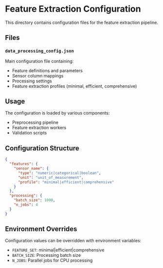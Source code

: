 # Feature Extraction Configuration

This directory contains configuration files for the feature extraction pipeline.

## Files

### `data_processing_config.json`
Main configuration file containing:
- Feature definitions and parameters
- Sensor column mappings
- Processing settings
- Feature extraction profiles (minimal, efficient, comprehensive)

## Usage

The configuration is loaded by various components:
- Preprocessing pipeline
- Feature extraction workers
- Validation scripts

## Configuration Structure

```json
{
  "features": {
    "sensor_name": {
      "type": "numeric|categorical|boolean",
      "unit": "unit_of_measurement",
      "profile": "minimal|efficient|comprehensive"
    }
  },
  "processing": {
    "batch_size": 1000,
    "n_jobs": 4
  }
}
```

## Environment Overrides

Configuration values can be overridden with environment variables:
- `FEATURE_SET`: minimal|efficient|comprehensive
- `BATCH_SIZE`: Processing batch size
- `N_JOBS`: Parallel jobs for CPU processing

